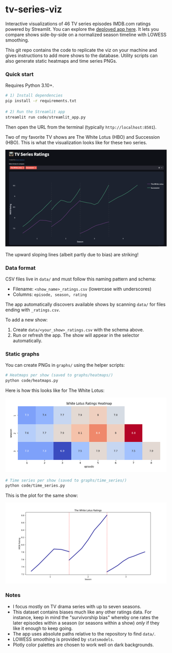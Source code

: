 # tv-series-viz

Interactive visualizations of 46 TV series episodes IMDB.com ratings powered by Streamlit. You can explore the [deployed app here](https://tv-series-viz-eknffyu22xaca69wzv8av5.streamlit.app/). It lets you compare shows side-by-side on a normalized season timeline with LOWESS smoothing. 

This git repo contains the code to replicate the viz on your machine and gives instructions to add more shows to the database. Utility scripts can also generate static heatmaps and time series PNGs.

### Quick start

Requires Python 3.10+.

```bash
# 1) Install dependencies
pip install -r requirements.txt

# 2) Run the Streamlit app
streamlit run code/streamlit_app.py
```

Then open the URL from the terminal (typically `http://localhost:8501`).

Two of my favorite TV shows are The White Lotus (HBO) and Succession (HBO). This is what the visualization looks like for these two series. 

![](app.png)

The upward sloping lines (albeit partly due to bias) are striking!

### Data format

CSV files live in `data/` and must follow this naming pattern and schema:

- Filename: `<show_name>_ratings.csv` (lowercase with underscores)
- Columns: `episode, season, rating`

The app automatically discovers available shows by scanning `data/` for files ending with `_ratings.csv`.

To add a new show: 

1. Create `data/<your_show>_ratings.csv` with the schema above.
2. Run or refresh the app. The show will appear in the selector automatically.

### Static graphs

You can create PNGs in `graphs/` using the helper scripts:

```bash
# Heatmaps per show (saved to graphs/heatmaps/)
python code/heatmaps.py
```

Here is how this looks like for The White Lotus:

![](white_lotus_heatmap.png)

```bash
# Time series per show (saved to graphs/time_series/)
python code/time_series.py
```

This is the plot for the same show:

![](the_white_lotus_time_series.png)

### Notes

- I focus mostly on TV drama series with up to seven seasons.
- This dataset contains biases much like any other ratings data. For instance, keep in mind the "survivorship bias" whereby one rates the later episodes within a season (or seasons within a show) *only* if they like it enough to keep going. 
- The app uses absolute paths relative to the repository to find `data/`.
- LOWESS smoothing is provided by `statsmodels`.
- Plotly color palettes are chosen to work well on dark backgrounds.
